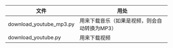 

文件  | 用处
------------- | -------------
download_youtube_mp3.py  | 用来下载音乐（如果是视频，则会自动转换为MP3）
download_youtube.py  | 用来下载视频